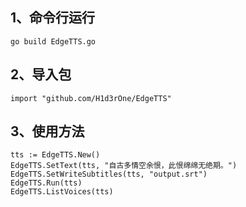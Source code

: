 ## 1、命令行运行 
```
go build EdgeTTS.go
```
## 2、导入包  
```
import "github.com/H1d3rOne/EdgeTTS" 
```
## 3、使用方法  
``` 
tts := EdgeTTS.New()
EdgeTTS.SetText(tts, "自古多情空余恨，此恨绵绵无绝期。")
EdgeTTS.SetWriteSubtitles(tts, "output.srt")
EdgeTTS.Run(tts)
EdgeTTS.ListVoices(tts)
```


